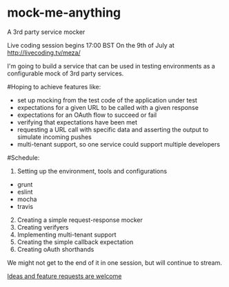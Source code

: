 # mock-me-anything
A 3rd party service mocker

Live coding session begins 17:00 BST On the 9th of July at http://livecoding.tv/meza/

I'm going to build a service that can be used in testing environments as a configurable mock of 3rd party services.

#Hoping to achieve features like:

- set up mocking from the test code of the application under test
- expectations for a given URL to be called with a given response
- expectations for an OAuth flow to succeed or fail
- verifying that expectations have been met
- requesting a URL call with specific data and asserting the output to simulate incoming pushes
- multi-tenant support, so one service could support multiple developers

#Schedule:

1. Setting up the environment, tools and configurations
  - grunt
  - eslint
  - mocha
  - travis
2. Creating a simple request-response mocker
3. Creating verifyers
4. Implementing multi-tenant support
5. Creating the simple callback expectation
6. Creating oAuth shorthands

We might not get to the end of it in one session, but will continue to stream.

[Ideas and feature requests are welcome](https://github.com/tailored-tunes/mock-me-anything/issues)
